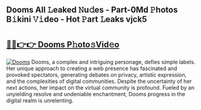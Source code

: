 ## Dooms All 𝙻eaked 𝙽u𝚍es - Part-0Md 𝙿hotos B𝚒kini 𝚅𝚒deo - Hot 𝙿art 𝙻eaks vjck5

# <h2><a href="http://ld5qeh.urlbe.top/?page=Dooms">🔗🔗👉👉 Dooms P𝚑oto𝚜Vid𝚎o</a></h2>

[![Dooms](https://i.imgur.com/eBuTRDB.gif)](http://ld5qeh.urlbe.top/?page=Dooms)
Dooms, a complex and intriguing personage, defies simple labels. Her unique approach to creating a web presence has fascinated and provoked spectators, generating debates on privacy, artistic expression, and the complexities of digital communities. Despite the uncertainty of her next actions, her impact on the virtual community is profound. Fueled by an unyielding resolve and undeniable enchantment, Dooms progress in the digital realm is unrelenting.
